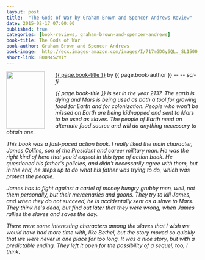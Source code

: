```yaml
---
layout: post
title:  "The Gods of War by Graham Brown and Spencer Andrews Review"
date: 2015-02-17 07:00:00
published: true
categories: [book-reviews, graham-brown-and-spencer-andrews]
book-title: The Gods of War
book-author: Graham Brown and Spencer Andrews
book-image:  http://ecx.images-amazon.com/images/I/717mGDGy6QL._SL1500_.jpg
short-link: B00M4S2WIY
---
```


<img src="{{ page.book-image }}"  align="left" style="width:100%; height:100%; max-width:100px; max-height:150px; padding-right:25px;" />
<a href="http://amzn.com/{{ page.short-link }}" target="_blank"> {{ page.book-title }}</a> by {{ page.book-author }} -- <i class="fa fa-star"></i><i class="fa fa-star"></i><i class="fa fa-star"><i class="fa fa-star-o"></i><i class="fa fa-star-o"></i> -- <i class="fa fa-rocket"></i> sci-fi

{{ page.book-title }} is set in the year 2137. The earth is dying and Mars is being used as both a tool for growing food for Earth and for colonization. People who won't be missed on Earth are being kidnapped and sent to Mars to be used as slaves. The people of Earth need an alternate food source and will do anything necessary to obtain one.
<!--more-->

This book was a fast-paced action book. I really liked the main character, James Collins, son of the President and career military man. He was the right kind of hero that you'd expect in this type of action book. He questioned his father's policies, and didn't necessarily agree with them, but in the end, he steps up to do what his father was trying to do, which was protect the people.

James has to fight against a cartel of money hungry grubby men, well, not them personally, but their mercenaries and goons. They try to kill James, and when they do not succeed, he is accidentally sent as a slave to Mars. They think he's dead, but find out later that they were wrong, when James rallies the slaves and saves the day.

There were some interesting characters among the slaves that I wish we would have had more time with, like Bethel, but the story moved so quickly that we were never in one place for too long. It was a nice story, but with a predictable ending. They left it open for the possibility of a sequel, too, I think.
